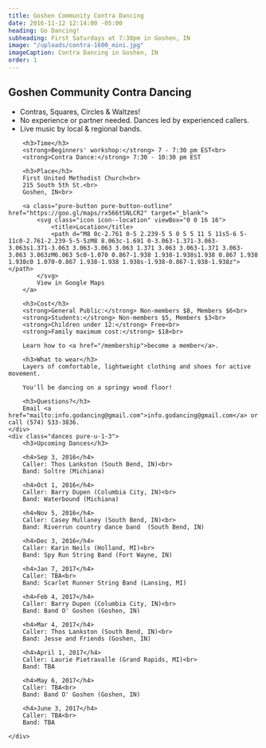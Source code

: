 ```yaml
---
title: Goshen Community Contra Dancing
date: 2016-11-12 12:14:00 -05:00
heading: Go Dancing!
subheading: First Saturdays at 7:30pm in Goshen, IN
image: "/uploads/contra-1600_mini.jpg"
imageCaption: Contra Dancing in Goshen, IN
order: 1
---
```


## Goshen Community Contra Dancing

<div class="pure-g">
	<div class="pure-u-2-3">
		<ul>
			<li>Contras, Squares, Circles & Waltzes!</li>
			<li>No experience or partner needed. Dances led by experienced callers.</li>
			<li>Live music by local & regional bands.</li>
		</ul>

		<h3>Time</h3>
		<strong>Beginners' workshop:</strong> 7 - 7:30 pm EST<br>
		<strong>Contra Dance:</strong> 7:30 - 10:30 pm EST

		<h3>Place</h3>
		First United Methodist Church<br>
		215 South 5th St.<br>
		Goshen, IN<br>

		<a class="pure-button pure-button-outline" href="https://goo.gl/maps/rx566tSNLCR2" target="_blank">
			<svg class="icon icon--location" viewBox="0 0 16 16">
				<title>Location</title>
				<path d="M8 0c-2.761 0-5 2.239-5 5 0 5 5 11 5 11s5-6 5-11c0-2.761-2.239-5-5-5zM8 8.063c-1.691 0-3.063-1.371-3.063-3.063s1.371-3.063 3.063-3.063 3.063 1.371 3.063 3.063-1.371 3.063-3.063 3.063zM6.063 5c0-1.070 0.867-1.938 1.938-1.938s1.938 0.867 1.938 1.938c0 1.070-0.867 1.938-1.938 1.938s-1.938-0.867-1.938-1.938z"></path>
			</svg>
			View in Google Maps
		</a>

		<h3>Cost</h3>
		<strong>General Public:</strong> Non-members $8, Members $6<br>
		<strong>Students:</strong> Non-members $5, Members $3<br>
		<strong>Children under 12:</strong> Free<br>
		<strong>Family maximum cost:</strong> $18<br>

		Learn how to <a href="/membership">become a member</a>.

		<h3>What to wear</h3>
		Layers of comfortable, lightweight clothing and shoes for active movement.

		You'll be dancing on a springy wood floor!

		<h3>Questions?</h3>
		Email <a href="mailto:info.godancing@gmail.com">info.godancing@gmail.com</a> or call (574) 533-3836.
	</div>
	<div class="dances pure-u-1-3">
		<h3>Upcoming Dances</h3>
		
		<h4>Sep 3, 2016</h4>
		Caller: Thos Lankston (South Bend, IN)<br>
		Band: Soltre (Michiana)

		<h4>Oct 1, 2016</h4>
		Caller: Barry Dupen (Columbia City, IN)<br>
		Band: Waterbound (Michiana)

		<h4>Nov 5, 2016</h4>
		Caller: Casey Mullaney (South Bend, IN)<br>
		Band: Riverrun country dance band  (South Bend, IN)

		<h4>Dec 3, 2016</h4>
		Caller: Karin Neils (Holland, MI)<br>
		Band: Spy Run String Band (Fort Wayne, IN)

		<h4>Jan 7, 2017</h4>
		Caller: TBA<br>
		Band: Scarlet Runner String Band (Lansing, MI)

		<h4>Feb 4, 2017</h4>
		Caller: Barry Dupen (Columbia City, IN)<br>
		Band: Band O' Goshen (Goshen, IN)

		<h4>Mar 4, 2017</h4>
		Caller: Thos Lankston (South Bend, IN)<br>
		Band: Jesse and Friends (Goshen, IN)

		<h4>April 1, 2017</h4>
		Caller: Laurie Pietravalle (Grand Rapids, MI)<br>
		Band: TBA

		<h4>May 6, 2017</h4>
		Caller: TBA<br>
		Band: Band O' Goshen (Goshen, IN)

		<h4>June 3, 2017</h4>
		Caller: TBA<br>
		Band: TBA

	</div>
</div>


<!-- - Contras, Squares, Circles & Waltzes! -->
<!-- - No experience or partner needed. Dances led by experienced callers. -->
<!-- - Live music by local & regional bands. -->

<!-- <div class="centered">
	<a class="pure-button pure-button-primary" href="#at-the-dance">Time, Place &amp; Cost</a>
	<a class="pure-button pure-button-outline" href="/beginners">New to Contra Dance?</a>
</div> -->



